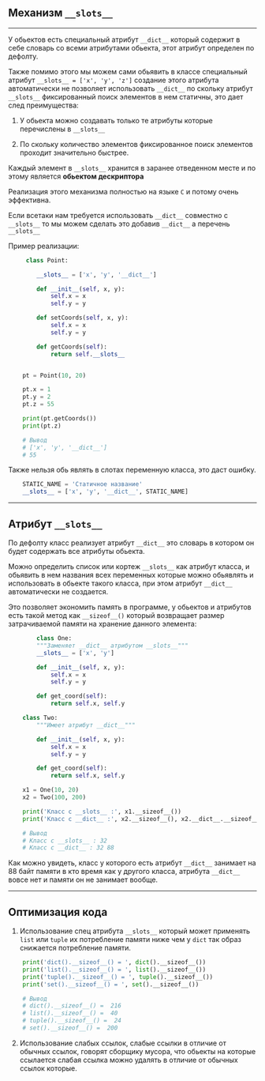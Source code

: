 Механизм `__slots__`
---
---
У обьектов есть специальный атрибут `__dict__` который содержит
в себе словарь со всеми атрибутами обьекта, этот атрибут определен 
по дефолту.

Также помимо этого мы можем сами обьявить в классе специальный 
атрибут `__slots__ = ['x', 'y', 'z']` создание этого атрибута
автоматически не позволяет использовать `__dict__` по скольку 
атрибут `__slots__` фиксированный поиск элементов в нем статичны,
это дает след преимущества:

1) У обьекта можно создавать только те атрибуты которые 
   перечислены в `__slots__`


2) По скольку количество элементов фиксированное поиск элементов 
проходит значительно быстрее.
   
Каждый элемент в `__slots__` хранится в заранее отведенном месте
и по этому является **обьектом дескриптора**

Реализация этого механизма полностью на языке `C` и потому очень 
эффективна.

Если всетаки нам требуется использовать `__dict__` совместно с 
`__slots__` то мы можем сделать это добавив `__dict__` а перечень
`__slots__`

Пример реализации:

```python
     class Point:

        __slots__ = ['x', 'y', '__dict__']

        def __init__(self, x, y):
            self.x = x
            self.y = y

        def setCoords(self, x, y):
            self.x = x
            self.y = y

        def getCoords(self):
            return self.__slots__


    pt = Point(10, 20)

    pt.x = 1
    pt.y = 2
    pt.z = 55

    print(pt.getCoords())
    print(pt.z)

    # Вывод
    # ['x', 'y', '__dict__']
    # 55
```

Также нельзя обь являть в слотах переменную класса, это 
даст ошибку.

```python
    STATIC_NAME = 'Статичное название'
    __slots__ = ['x', 'y', '__dict__', STATIC_NAME]
```

---

Атрибут `__slots__`
---

По дефолту класс реализует атрибут `__dict__` это словарь в котором он 
будет содержать все атрибуты обьекта.

Можно определить список или кортеж `__slots__` как атрибут класса, и
обьявить в нем названия всех переменных которые можно обьявлять и
использовать в обьекте такого класса, при этом атрибут `__dict__`
автоматически не создается.

Это позволяет экономить память в программе, у обьектов и атрибутов
есть такой метод как `__sizeof__()` который возвращает размер
затрачиваемой памяти на хранение данного элемента:

```python
        class One:
        """Заменяет __dict__ атрибутом __slots__"""
        __slots__ = ['x', 'y']

        def __init__(self, x, y):
            self.x = x
            self.y = y

        def get_coord(self):
            return self.x, self.y

    class Two:
        """Имеет атрибут __dict__"""

        def __init__(self, x, y):
            self.x = x
            self.y = y

        def get_coord(self):
            return self.x, self.y

    x1 = One(10, 20)
    x2 = Two(100, 200)

    print('Класс с __slots__ :', x1.__sizeof__())
    print('Класс с __dict__ :', x2.__sizeof__(), x2.__dict__.__sizeof__())

    # Вывод
    # Класс с __slots__ : 32
    # Класс с __dict__ : 32 88
```

Как можно увидеть, класс у которого есть атрибут `__dict__`
занимает на 88 байт памяти в кто время как у другого класса, 
атрибута `__dict__` вовсе нет и памяти он не занимает вообще. 

---

Оптимизация кода
---

1) Использование спец атрибута `__slots__` который может применять
`list` или `tuple` их потребление памяти ниже чем у `dict` так образ
снижается потребление памяти.
   

```python
    print('dict().__sizeof__() = ', dict().__sizeof__())
    print('list().__sizeof__() = ', list().__sizeof__())
    print('tuple().__sizeof__() = ', tuple().__sizeof__())
    print('set().__sizeof__() = ', set().__sizeof__())

    # Вывод
    # dict().__sizeof__() =  216
    # list().__sizeof__() =  40
    # tuple().__sizeof__() =  24
    # set().__sizeof__() =  200
```

2) Использование слабых ссылок, слабые ссылки в отличие от обычных
ссылок, говорят сборщику мусора, что обьекты на которые ссылается
слабая ссылка можно удалять в отличие от обычных ссылок которые.